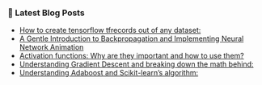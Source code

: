 ### 📕 Latest Blog Posts
<!-- BLOG-POST-LIST:START -->
- [How to create tensorflow tfrecords out of any dataset:](https://medium.com/@anahveronica/how-to-create-tensorflow-tfrecords-out-of-any-dataset-c64c3f98f4f8?source=rss-87a05de32117------2)
- [A Gentle Introduction to Backpropagation and Implementing Neural Network Animation](https://medium.com/swlh/a-gentle-introduction-to-backpropagation-and-implementing-neural-network-animation-f6b6da9d46d5?source=rss-87a05de32117------2)
- [Activation functions: Why are they important and how to use them?](https://medium.com/@anahveronica/activation-functions-why-are-they-important-and-how-to-use-them-b395bdc94a40?source=rss-87a05de32117------2)
- [Understanding Gradient Descent and breaking down the math behind:](https://medium.com/analytics-vidhya/understanding-gradient-descent-and-breaking-down-the-math-behind-7b26c8e50534?source=rss-87a05de32117------2)
- [Understanding Adaboost and Scikit-learn’s  algorithm:](https://medium.datadriveninvestor.com/understanding-adaboost-and-scikit-learns-algorithm-c8d8af5ace10?source=rss-87a05de32117------2)
<!-- BLOG-POST-LIST:END -->

